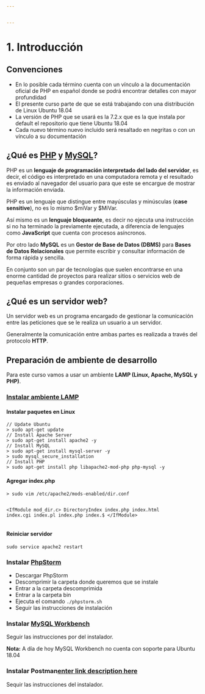 ```yaml
---


---
```


<h1 id="introducción">1. Introducción</h1>
<h2 id="convenciones">Convenciones</h2>
<ul>
<li>En lo posible cada término cuenta con un vínculo a la documentación oficial de PHP en español donde se podrá encontrar detalles con mayor profundidad</li>
<li>El presente curso parte de que se está trabajando con una distribución de Linux Ubuntu 18.04</li>
<li>La versión de PHP que se usará es la 7.2.x que es la que instala por default el repositorio que tiene Ubuntu 18.04</li>
<li>Cada nuevo término nuevo incluido será resaltado en negritas o con un vínculo a su documentación</li>
</ul>
<h2 id="¿qué-es-php-y-mysql">¿Qué es <a href="http://www.php.net/">PHP</a> y <a href="https://www.mysql.com/">MySQL</a>?</h2>
<p>PHP es un <strong>lenguaje de programación interpretado del lado del servidor</strong>, es decir, el código es interpretado en una computadora remota y el resultado es enviado al navegador del usuario para que este se encargue de mostrar la información enviada.</p>
<p>PHP es un lenguaje que distingue entre mayúsculas y minúsculas (<strong>case sensitive</strong>), no es lo mismo $miVar y $MiVar.</p>
<p>Así mismo es un <strong>lenguaje bloqueante</strong>, es decir no ejecuta una instrucción si no ha terminado la previamente ejecutada, a diferencia de lenguajes como <strong>JavaScript</strong> que cuenta con procesos asíncronos.</p>
<p>Por otro lado <strong>MySQL</strong> es un <strong>Gestor de Base de Datos (DBMS)</strong> para <strong>Bases de Datos Relacionales</strong> que permite escribir y consultar información de forma rápida y sencilla.</p>
<p>En conjunto son un par de tecnologías que suelen encontrarse en una enorme cantidad de proyectos para realizar sitios o servicios web de pequeñas empresas o grandes corporaciones.</p>
<h2 id="¿qué-es-un-servidor-web">¿Qué es un servidor web?</h2>
<p>Un servidor web es un programa encargado de gestionar la comunicación entre las peticiones que se le realiza un usuario a un servidor.</p>
<p>Generalmente la comunicación entre ambas partes es realizada a través del protocolo <strong>HTTP</strong>.</p>
<h2 id="preparación-de-ambiente-de-desarrollo">Preparación de ambiente de desarrollo</h2>
<p>Para este curso vamos a usar un ambiente <strong>LAMP (Linux, Apache, MySQL y PHP)</strong>.</p>
<h3 id="instalar-ambiente-lamp"><a href="https://www.digitalocean.com/community/tutorials/how-to-install-linux-apache-mysql-php-lamp-stack-ubuntu-18-04">Instalar ambiente LAMP</a></h3>
<h4 id="instalar-paquetes-en-linux">Instalar paquetes en Linux</h4>
<pre><code>// Update Ubuntu
&gt; sudo apt-get update
// Install Apache Server
&gt; sudo apt-get install apache2 -y
// Install MySQL
&gt; sudo apt-get install mysql-server -y
&gt; sudo mysql_secure_installation
// Install PHP
&gt; sudo apt-get install php libapache2-mod-php php-mysql -y
</code></pre>
<h4 id="agregar--index.php">Agregar  index.php</h4>
<pre><code>&gt; sudo vim /etc/apache2/mods-enabled/dir.conf

&lt;IfModule mod_dir.c&gt;
    DirectoryIndex index.php index.html index.cgi index.pl index.php index.$
&lt;/IfModule&gt;
</code></pre>
<h4 id="reiniciar-servidor">Reiniciar servidor</h4>
<pre><code>sudo service apache2 restart
</code></pre>
<h3 id="instalar-phpstorm">Instalar <a href="https://www.jetbrains.com/phpstorm/download/">PhpStorm</a></h3>
<ul>
<li>Descargar PhpStorm</li>
<li>Descomprimir la carpeta donde queremos que se instale</li>
<li>Entrar a la carpeta descomprimida</li>
<li>Entrar a la carpeta bin</li>
<li>Ejecuta el comando <code>./phpstorm.sh</code></li>
<li>Seguir las instrucciones de instalación</li>
</ul>
<h3 id="instalar-mysql-workbench">Instalar <a href="https://www.mysql.com/products/workbench/">MySQL Workbench</a></h3>
<p>Seguir las instrucciones por del instalador.</p>
<p><strong>Nota:</strong>  A día de hoy MySQL Workbench no cuenta con soporte para Ubuntu 18.04</p>
<h3 id="instalar-postmanenter-link-description-here">Instalar Postman<a href="https://www.getpostman.com/apps">enter link description here</a></h3>
<p>Sequir las instrucciones del instalador.</p>

